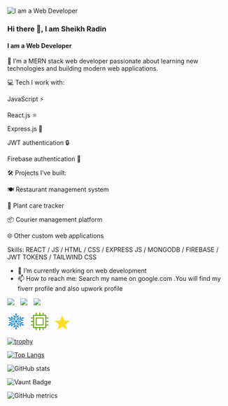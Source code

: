 ![I am a Web Developer](https://i.ibb.co.com/nq1hYfbd/image-3.jpg)

### Hi there 👋, I am Sheikh Radin
#### I am a Web Developer


🌟 I’m a MERN stack web developer passionate about learning new technologies and building modern web applications.

💻 Tech I work with:

JavaScript ⚡

React.js ⚛️

Express.js 🚀

JWT authentication 🔒

Firebase authentication 🔑

🛠 Projects I’ve built:

🍽️ Restaurant management system

🌱 Plant care tracker

📦 Courier management platform

🌐 Other custom web applications



Skills: REACT / JS / HTML / CSS / EXPRESS JS / MONGODB / FIREBASE / JWT TOKENS / TAILWIND CSS

- 🔭 I’m currently working on web development  
- 📫 How to reach me: Search my name on google.com .You will find my fiverr profile and also upwork profile 


[<img src="https://skillicons.dev/icons?i=linkedin" height="40" style="margin-right:10px;">](https://linkedin.com/in/sheikh-radin-652696379)
[<img src="https://skillicons.dev/icons?i=twitter" height="40" style="margin-right:10px;">](https://x.com/Sheikh_Radin)
[<img src="https://skillicons.dev/icons?i=facebook" height="40">](https://www.facebook.com/profile.php?id=61554372099239)



<a href='https://archiveprogram.github.com/'><img src='https://raw.githubusercontent.com/acervenky/animated-github-badges/master/assets/acbadge.gif' width='40' height='40'></a> <a href='https://docs.github.com/en/developers'><img src='https://raw.githubusercontent.com/acervenky/animated-github-badges/master/assets/devbadge.gif' width='40' height='40'></a> <a href='https://stars.github.com/'><img src='https://raw.githubusercontent.com/acervenky/animated-github-badges/master/assets/starbadge.gif' width='35' height='35'></a> 

[![trophy](https://github-profile-trophy.vercel.app/?username=radin-111)](https://github.com/ryo-ma/github-profile-trophy)

[![Top Langs](https://github-readme-stats.vercel.app/api/top-langs/?username=radin-111)](https://github.com/anuraghazra/github-readme-stats)

![GitHub stats](https://github-readme-stats.vercel.app/api?username=radin-111&show_icons=true&count_private=true)  

![Vaunt Badge](https://api.vaunt.dev/v1/github/entities/radin-111/contributions?format=svg&private=true)  

![GitHub metrics](https://metrics.lecoq.io/radin-111)  

